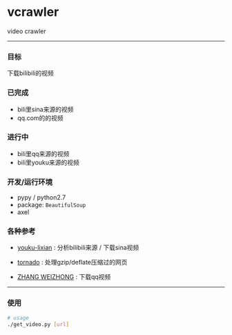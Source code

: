 # vcrawler

video crawler

---------

### 目标

下载bilibili的视频

### 已完成

- bili里sina来源的视频
- qq.com的的视频

### 进行中

- bili里qq来源的视频
- bili里youku来源的视频

### 开发/运行环境

- pypy / python2.7
- package: `BeautifulSoup`
- axel

### 各种参考

- [youku-lixian](https://github.com/iambus/youku-lixian)
: 分析bilibili来源 / 下载sina视频

- [tornado](https://github.com/facebook/tornado)
: 处理gzip/deflate压缩过的网页

- [ZHANG WEIZHONG](http://www.zhangweizhong.com/2011/07/qq-video-resources-leak-problem/)
: 下载qq视频

----------

### 使用

```bash
# usage
./get_video.py [url]
```
